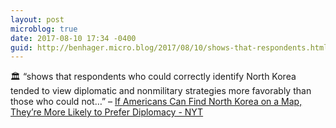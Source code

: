 ```yaml
---
layout: post
microblog: true
date: 2017-08-10 17:34 -0400
guid: http://benhager.micro.blog/2017/08/10/shows-that-respondents.html
---
```

🏛 “shows that respondents who could correctly identify North Korea tended to view diplomatic and nonmilitary strategies more favorably than those who could not…” – [If Americans Can Find North Korea on a Map, They’re More Likely to Prefer Diplomacy - NYT](https://www.nytimes.com/interactive/2017/05/14/upshot/if-americans-can-find-north-korea-on-a-map-theyre-more-likely-to-prefer-diplomacy.html)
